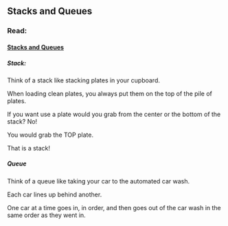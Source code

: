 ## Stacks and Queues

### Read: 

#### [Stacks and Queues](https://codefellows.github.io/common_curriculum/data_structures_and_algorithms/Code_401/class-10/resources/stacks_and_queues.html)


##### Stack:
Think of a stack like stacking plates in your cupboard. 

When loading clean plates, you always put them on the top of the pile of plates. 

If you want use a plate would you grab from the center or the bottom of the stack? No! 

You would grab the TOP plate. 

That is a stack!

##### Queue

 Think of a queue like taking your car to the automated car wash. 

 Each car lines up behind another. 

 One car at a time goes in, in order, and then goes out of the car wash in the same order as they went in. 




